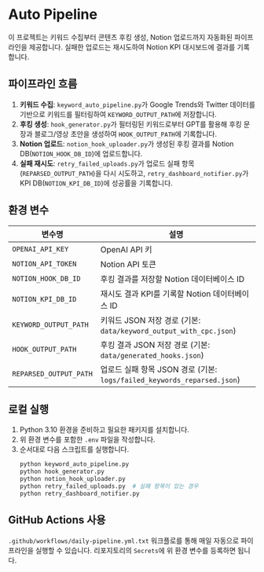 # Auto Pipeline

이 프로젝트는 키워드 수집부터 콘텐츠 후킹 생성, Notion 업로드까지 자동화된 파이프라인을 제공합니다. 실패한 업로드는 재시도하여 Notion KPI 대시보드에 결과를 기록합니다.

## 파이프라인 흐름
1. **키워드 수집**: `keyword_auto_pipeline.py`가 Google Trends와 Twitter 데이터를 기반으로 키워드를 필터링하여 `KEYWORD_OUTPUT_PATH`에 저장합니다.
2. **후킹 생성**: `hook_generator.py`가 필터링된 키워드로부터 GPT를 활용해 후킹 문장과 블로그/영상 초안을 생성하여 `HOOK_OUTPUT_PATH`에 기록합니다.
3. **Notion 업로드**: `notion_hook_uploader.py`가 생성된 후킹 결과를 Notion DB(`NOTION_HOOK_DB_ID`)에 업로드합니다.
4. **실패 재시도**: `retry_failed_uploads.py`가 업로드 실패 항목(`REPARSED_OUTPUT_PATH`)을 다시 시도하고, `retry_dashboard_notifier.py`가 KPI DB(`NOTION_KPI_DB_ID`)에 성공률을 기록합니다.

## 환경 변수
| 변수명 | 설명 |
| ------ | ---- |
| `OPENAI_API_KEY` | OpenAI API 키 |
| `NOTION_API_TOKEN` | Notion API 토큰 |
| `NOTION_HOOK_DB_ID` | 후킹 결과를 저장할 Notion 데이터베이스 ID |
| `NOTION_KPI_DB_ID` | 재시도 결과 KPI를 기록할 Notion 데이터베이스 ID |
| `KEYWORD_OUTPUT_PATH` | 키워드 JSON 저장 경로 (기본: `data/keyword_output_with_cpc.json`) |
| `HOOK_OUTPUT_PATH` | 후킹 결과 JSON 저장 경로 (기본: `data/generated_hooks.json`) |
| `REPARSED_OUTPUT_PATH` | 업로드 실패 항목 JSON 경로 (기본: `logs/failed_keywords_reparsed.json`) |

## 로컬 실행
1. Python 3.10 환경을 준비하고 필요한 패키지를 설치합니다.
2. 위 환경 변수를 포함한 `.env` 파일을 작성합니다.
3. 순서대로 다음 스크립트를 실행합니다.
   ```bash
   python keyword_auto_pipeline.py
   python hook_generator.py
   python notion_hook_uploader.py
   python retry_failed_uploads.py  # 실패 항목이 있는 경우
   python retry_dashboard_notifier.py
   ```

## GitHub Actions 사용
`.github/workflows/daily-pipeline.yml.txt` 워크플로를 통해 매일 자동으로 파이프라인을 실행할 수 있습니다. 리포지토리의 `Secrets`에 위 환경 변수를 등록하면 됩니다.

